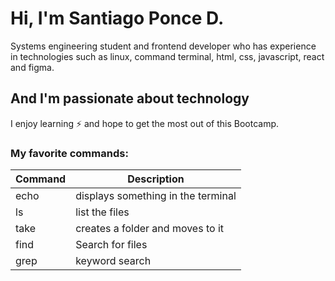 # Hi, I'm Santiago Ponce D.
Systems engineering student and frontend developer who has experience in technologies such as linux, command terminal, html, css, javascript, react and figma.
## And I'm passionate about technology
I enjoy learning ⚡ and hope to get the most out of this Bootcamp.

### My favorite commands:
| Command |            Description             |
|---------|------------------------------------|
| echo    | displays something in the terminal |
| ls      | list the files                     |
| take    | creates a folder and moves to it   |
| find    | Search for files                   |
| grep    | keyword search                     |

